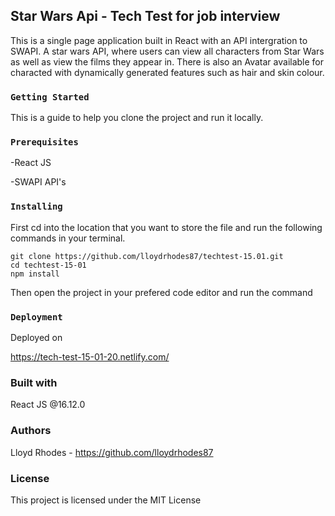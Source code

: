 ## Star Wars Api - Tech Test for job interview

This is a single page application built in React with an API intergration to SWAPI. A star wars API, where users can view all characters from Star Wars as well as view the films they appear in. There is also an Avatar available for characted with dynamically generated features such as hair and skin colour. 

### `Getting Started`

This is a guide to help you clone the project and run it locally.

### `Prerequisites`

-React JS

-SWAPI API's

### `Installing`

First cd into the location that you want to store the file and run the following commands in your terminal.

```
git clone https://github.com/lloydrhodes87/techtest-15.01.git
cd techtest-15-01
npm install
```

Then open the project in your prefered code editor and run the command

### `Deployment`

Deployed on

https://tech-test-15-01-20.netlify.com/

### Built with

React JS @16.12.0

### Authors

Lloyd Rhodes - https://github.com/lloydrhodes87

### License

This project is licensed under the MIT License